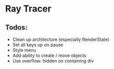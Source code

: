# Ray Tracer 

## Todos:
- Clean up architecture (especially RenderState)
- Set all keys up on pause
- Style menu
- Add ability to create / move objects
- Use overflow: hidden on containing div
